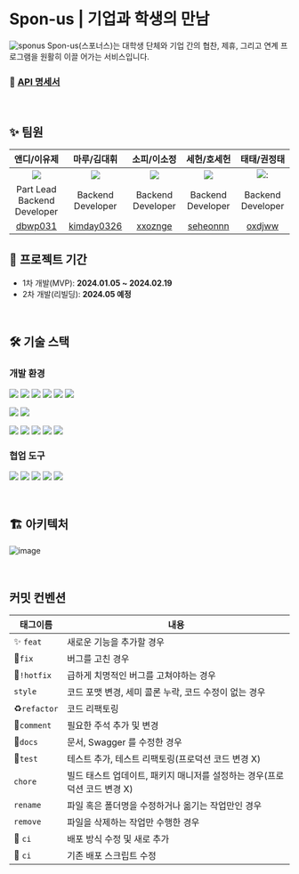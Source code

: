 # Spon-us | 기업과 학생의 만남

![sponus](https://github.com/spon-us/SponUs-BE/assets/121790935/3e0b7908-187a-486a-9802-f85d79864112)
Spon-us(스포너스)는 대학생 단체와 기업 간의 협찬, 제휴, 그리고 연계 프로그램을 원활히 이끌 어가는 서비스입니다.

### 📎 [API 명세서](https://spon-us.notion.site/API-f9abab1bc7f448d4bcc010cfb935c5f9?pvs=4)

<br>

## ✨ 팀원

|                         앤디/이유제                         |                            마루/김대휘                            |                         소피/이소정                         |                          세헌/호세헌                          |                        태태/권정태                        |
|:------------------------------------------------------:|:------------------------------------------------------------:|:------------------------------------------------------:|:--------------------------------------------------------:|:----------------------------------------------------:|
|  <img src="https://github.com/dbwp031.png?size=100">   |    <img src="https://github.com/kimday0326.png?size=100">    |  <img src="https://github.com/xxoznge.png?size=100">   |   <img src="https://github.com/seheonnn.png?size=100">   | <img src="https://github.com/oxdjww.png?size=100">:  |
|            Part Lead<br/>Backend Developer             |                      Backend Developer                       |                   Backend Developer                    |                    Backend Developer                     |                  Backend Developer                   |
| <center>[dbwp031](https://github.com/dbwp031)</center> | <center>[kimday0326](https://github.com/kimday0326)</center> | <center>[xxoznge](https://github.com/xxoznge)</center> | <center>[seheonnn](https://github.com/seheonnn)</center> | <center>[oxdjww](https://github.com/oxdjww)</center> |

## 📆 프로젝트 기간

- 1차 개발(MVP): **2024.01.05 ~ 2024.02.19**
- 2차 개발(리빌딩): **2024.05 예정**

<br>

## 🛠️ 기술 스택

### 개발 환경

<p>
<img src="https://img.shields.io/badge/JAVA 17-007396?style=for-the-badge&logo=java&logoColor=white">
<img src="https://img.shields.io/badge/Spring-6DB33F?style=for-the-badge&logo=Spring&logoColor=white">
<img src="https://img.shields.io/badge/Spring Boot 3-6DB33F?style=for-the-badge&logo=Spring boot&logoColor=white">
<img src="https://img.shields.io/badge/Spring Security 6-6DB33F?style=for-the-badge&logo=Spring Security&logoColor=white">
<img src="https://img.shields.io/badge/Spring Data JPA-6DB33F?style=for-the-badge&logo=Spring&logoColor=white">
<img src="https://img.shields.io/badge/QueryDsl-3B66BC?style=for-the-badge&logo=QueryDsl&logoColor=white">
</p>

<p>
<img src="https://img.shields.io/badge/PostgreSql-4169E1?style=for-the-badge&logo=PostgreSql&logoColor=white">
<img src="https://img.shields.io/badge/Redis-DC382D?style=for-the-badge&logo=redis&logoColor=white">
</p>

<p>
<img src="https://img.shields.io/badge/Gradle-02303A?style=for-the-badge&logo=gradle&logoColor=white">
<img src="https://img.shields.io/badge/Docker-2496ED?style=for-the-badge&logo=docker&logoColor=white">
<img src="https://img.shields.io/badge/EC2-FF9900?style=for-the-badge&logo=AMAZON EC2&logoColor=white">
<img src="https://img.shields.io/badge/RDS-527FFF?style=for-the-badge&logo=AMAZON RDS&logoColor=white">
<img src="https://img.shields.io/badge/S3-569A31?style=for-the-badge&logo=AMAZON S3&logoColor=white">
</p>

### 협업 도구

<p>
<img src="https://img.shields.io/badge/Git-F05032?style=for-the-badge&logo=Git&logoColor=white">
<img src="https://img.shields.io/badge/Github-000000?style=for-the-badge&logo=github&logoColor=white">
<img src="https://img.shields.io/badge/Slack-4A154B?style=for-the-badge&logo=slack&logoColor=white">
<img src="https://img.shields.io/badge/Notion-000000?style=for-the-badge&logo=notion&logoColor=white">
<img src="https://img.shields.io/badge/Swagger-85EA2D?style=for-the-badge&logo=swagger&logoColor=white">
</p>

<br>

## 🏗️ 아키텍처

![image](https://github.com/spon-us/SponUs-BE/assets/121790935/c7445680-0d29-41cf-9d7d-df00a698a681)

<br>

## 커밋 컨벤션

| 태그이름                       | 내용                                          |
|----------------------------|---------------------------------------------|
| :sparkles: `feat`          | 새로운 기능을 추가할 경우                              |
| :bug:`fix `                | 버그를 고친 경우                                   |
| :bug:`!hotfix`             | 급하게 치명적인 버그를 고쳐야하는 경우                       |
| `style`                    | 코드 포맷 변경, 세미 콜론 누락, 코드 수정이 없는 경우            |
| :recycle:`refactor`        | 코드 리팩토링                                     |
| :memo:`comment`            | 필요한 주석 추가 및 변경                              |
| :memo:`docs`	              | 문서, Swagger 를 수정한 경우                        |
| :hammer:`test`             | 테스트 추가, 테스트 리팩토링(프로덕션 코드 변경 X)              |
| `chore`	                   | 빌드 태스트 업데이트, 패키지 매니저를 설정하는 경우(프로덕션 코드 변경 X) |
| `rename`                   | 파일 혹은 폴더명을 수정하거나 옮기는 작업만인 경우                |
| `remove`                   | 파일을 삭제하는 작업만 수행한 경우                         |
| :construction_worker: `ci` | 배포 방식 수정 및 새로 추가                            |
| :green_heart: `ci`         | 기존 배포 스크립트 수정                               |
